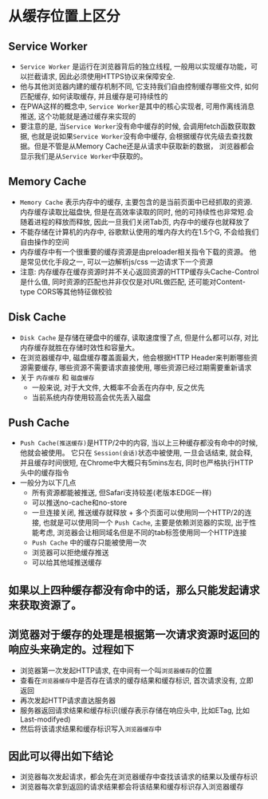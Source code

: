 # 从缓存位置上区分

## Service Worker
+ `Service Worker` 是运行在浏览器背后的独立线程, 一般用以实现缓存功能，可以拦截请求, 因此必须使用HTTPS协议来保障安全.
+ 他与其他浏览器内建的缓存机制不同, 它支持我们自由控制缓存哪些文件, 如何匹配缓存, 如何读取缓存, 并且缓存是可持续性的
+ 在PWA这样的概念中, `Service Worker`是其中的核心实现者, 可用作离线消息推送, 这个功能就是通过缓存来实现的
+ 要注意的是, 当`Service Worker`没有命中缓存的时候, 会调用fetch函数获取数据, 也就是说如果`Service Worker`没有命中缓存, 会根据缓存优先级去查找数据。但是不管是从Memory Cache还是从请求中获取新的数据， 浏览器都会显示我们是从`Service Worker`中获取的。

## Memory Cache
+ `Memory Cache` 表示内存中的缓存, 主要包含的是当前页面中已经抓取的资源. 内存缓存读取比磁盘快, 但是在高效率读取的同时, 他的可持续性也非常短.会随着进程的释放而释放, 因此一旦我们关闭Tab页, 内存中的缓存也就释放了
+ 不能存储在计算机的内存中, 谷歌默认使用的堆内存大约在1.5个G, 不会给我们自由操作的空间
+ 内存缓存中有一个很重要的缓存资源是由preloader相关指令下载的资源。 他是常见优化手段之一, 可以一边解析js/css 一边请求下一个资源
+ 注意: 内存缓存在缓存资源时并不关心返回资源的HTTP缓存头Cache-Control是什么值, 同时资源的匹配也并非仅仅是对URL做匹配, 还可能对Content-type CORS等其他特征做校验

## Disk Cache
+ `Disk Cache` 是存储在硬盘中的缓存, 读取速度慢了点, 但是什么都可以存, 对比内存缓存就胜在存储时效性和容量大。 
+ 在浏览器缓存中, 磁盘缓存覆盖面最大，他会根据HTTP Header来判断哪些资源需要缓存, 哪些资源不需要请求直接使用, 哪些资源已经过期需要重新请求
+ 关于 `内存缓存` 和 `磁盘缓存`
    - 一般来说, 对于大文件, 大概率不会丢在内存中, 反之优先
    - 当前系统内存使用较高会优先丢入磁盘

## Push Cache
+ `Push Cache(推送缓存)`是HTTP/2中的内容, 当以上三种缓存都没有命中的时候, 他就会被使用。 它只在 `Session(会话)`状态中被使用, 一旦会话结束, 就会释, 并且缓存时间很短, 在Chrome中大概只有5mins左右, 同时也严格执行HTTP头中的缓存指令
+ 一般分为以下几点
    - 所有资源都能被推送, 但Safari支持较差(老版本EDGE一样)
    - 可以推送no-cache和no-store
    - 一旦连接关闭, 推送缓存就释放        + 多个页面可以使用同一个HTTP/2的连接, 也就是可以使用同一个 `Push Cache`, 主要是依赖浏览器的实现, 出于性能考虑, 浏览器会让相同域名但是不同的tab标签使用同一个HTTP连接
    - `Push Cache` 中的缓存只能被使用一次
    - 浏览器可以拒绝缓存推送
    - 可以给其他域推送缓存

## 如果以上四种缓存都没有命中的话，那么只能发起请求来获取资源了。

## 浏览器对于缓存的处理是根据第一次请求资源时返回的响应头来确定的。过程如下
+ 浏览器第一次发起HTTP请求, 在中间有一个叫`浏览器缓存`的位置
+ 查看在`浏览器缓存`中是否存在请求的缓存结果和缓存标识, 首次请求没有, 立即返回
+ 再次发起HTTP请求直达服务器
+ 服务器返回请求结果和缓存标识(缓存表示存储在响应头中, 比如ETag, 比如Last-modifyed)
+ 然后将该请求结果和缓存标识写入`浏览器缓存`中

## 因此可以得出如下结论
+ 浏览器每次发起请求，都会先在浏览器缓存中查找该请求的结果以及缓存标识
+ 浏览器每次拿到返回的请求结果都会将该结果和缓存标识存入浏览器缓存
